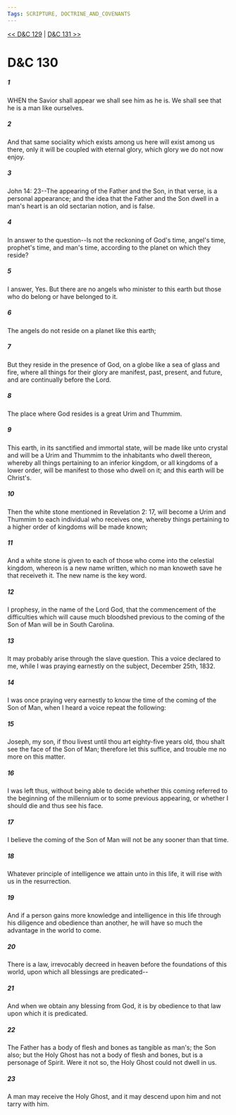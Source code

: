 ```yaml
---
Tags: SCRIPTURE, DOCTRINE_AND_COVENANTS
---
```


[<< D&C 129](DOCTRINE_AND_COVENANTS/D&C_129.md) | [D&C 131 >>](DOCTRINE_AND_COVENANTS/D&C_131.md)

# D&C 130

##### 1

WHEN the Savior shall appear we shall see him as he is. We shall see that he is a man like ourselves.

##### 2

And that same sociality which exists among us here will exist among us there, only it will be coupled with eternal glory, which glory we do not now enjoy.

##### 3

John 14: 23--The appearing of the Father and the Son, in that verse, is a personal appearance; and the idea that the Father and the Son dwell in a man's heart is an old sectarian notion, and is false.

##### 4

In answer to the question--Is not the reckoning of God's time, angel's time, prophet's time, and man's time, according to the planet on which they reside?

##### 5

I answer, Yes. But there are no angels who minister to this earth but those who do belong or have belonged to it.

##### 6

The angels do not reside on a planet like this earth;

##### 7

But they reside in the presence of God, on a globe like a sea of glass and fire, where all things for their glory are manifest, past, present, and future, and are continually before the Lord.

##### 8

The place where God resides is a great Urim and Thummim.

##### 9

This earth, in its sanctified and immortal state, will be made like unto crystal and will be a Urim and Thummim to the inhabitants who dwell thereon, whereby all things pertaining to an inferior kingdom, or all kingdoms of a lower order, will be manifest to those who dwell on it; and this earth will be Christ's.

##### 10

Then the white stone mentioned in Revelation 2: 17, will become a Urim and Thummim to each individual who receives one, whereby things pertaining to a higher order of kingdoms will be made known;

##### 11

And a white stone is given to each of those who come into the celestial kingdom, whereon is a new name written, which no man knoweth save he that receiveth it. The new name is the key word.

##### 12

I prophesy, in the name of the Lord God, that the commencement of the difficulties which will cause much bloodshed previous to the coming of the Son of Man will be in South Carolina.

##### 13

It may probably arise through the slave question. This a voice declared to me, while I was praying earnestly on the subject, December 25th, 1832.

##### 14

I was once praying very earnestly to know the time of the coming of the Son of Man, when I heard a voice repeat the following:

##### 15

Joseph, my son, if thou livest until thou art eighty-five years old, thou shalt see the face of the Son of Man; therefore let this suffice, and trouble me no more on this matter.

##### 16

I was left thus, without being able to decide whether this coming referred to the beginning of the millennium or to some previous appearing, or whether I should die and thus see his face.

##### 17

I believe the coming of the Son of Man will not be any sooner than that time.

##### 18

Whatever principle of intelligence we attain unto in this life, it will rise with us in the resurrection.

##### 19

And if a person gains more knowledge and intelligence in this life through his diligence and obedience than another, he will have so much the advantage in the world to come.

##### 20

There is a law, irrevocably decreed in heaven before the foundations of this world, upon which all blessings are predicated--

##### 21

And when we obtain any blessing from God, it is by obedience to that law upon which it is predicated.

##### 22

The Father has a body of flesh and bones as tangible as man's; the Son also; but the Holy Ghost has not a body of flesh and bones, but is a personage of Spirit. Were it not so, the Holy Ghost could not dwell in us.

##### 23

A man may receive the Holy Ghost, and it may descend upon him and not tarry with him.
